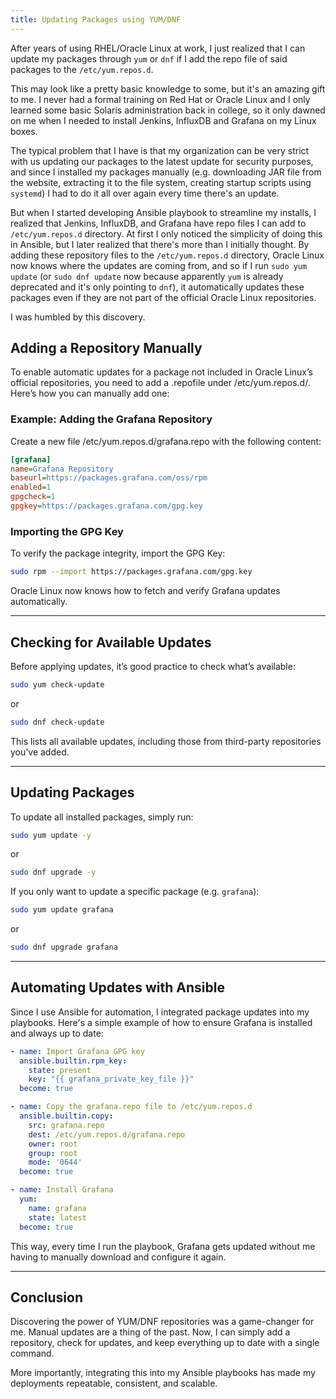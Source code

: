 ```yaml
---
title: Updating Packages using YUM/DNF
---
```


After years of using RHEL/Oracle Linux at work, I just realized that I can update my packages through `yum` or `dnf` if I add the repo file of said packages to the `/etc/yum.repos.d`.

This may look like a pretty basic knowledge to some, but it's an amazing gift to me. I never had a formal training on Red Hat or Oracle Linux and I only learned some basic Solaris administration back in college, so it only dawned on me when I needed to install Jenkins, InfluxDB and Grafana on my Linux boxes.

The typical problem that I have is that my organization can be very strict with us updating our packages to the latest update for security purposes, and since I installed my packages manually (e.g. downloading JAR file from the website, extracting it to the file system, creating startup scripts using `systemd`) I had to do it all over again every time there's an update.

But when I started developing Ansible playbook to streamline my installs, I realized that Jenkins, InfluxDB, and Grafana have repo files I can add to `/etc/yum.repos.d` directory. At first I only noticed the simplicity of doing this in Ansible, but I later realized that there's more than I initially thought. By adding these repository files to the `/etc/yum.repos.d` directory, Oracle Linux now knows where the updates are coming from, and so if I run `sudo yum update` (or `sudo dnf update` now because apparently `yum` is already deprecated and it's only pointing to `dnf`), it automatically updates these packages even if they are not part of the official Oracle Linux repositories.

I was humbled by this discovery.

## Adding a Repository Manually

To enable automatic updates for a package not included in Oracle Linux’s official repositories, you need to add a .repofile under /etc/yum.repos.d/. Here’s how you can manually add one:

### Example: Adding the Grafana Repository

Create a new file /etc/yum.repos.d/grafana.repo with the following content:

```ini
[grafana]
name=Grafana Repository
baseurl=https://packages.grafana.com/oss/rpm
enabled=1
gpgcheck=1
gpgkey=https://packages.grafana.com/gpg.key
```

### Importing the GPG Key

To verify the package integrity, import the GPG Key:

```sh
sudo rpm --import https://packages.grafana.com/gpg.key
```

Oracle Linux now knows how to fetch and verify Grafana updates automatically.

---

## Checking for Available Updates

Before applying updates, it’s good practice to check what’s available:

```sh
sudo yum check-update
```

or

```sh
sudo dnf check-update
```

This lists all available updates, including those from third-party repositories you’ve added.

---

## Updating Packages

To update all installed packages, simply run:

```sh
sudo yum update -y
```

or

```sh
sudo dnf upgrade -y
```

If you only want to update a specific package (e.g. `grafana`):

```sh
sudo yum update grafana
```

or

```sh
sudo dnf upgrade grafana
```

---

## Automating Updates with Ansible

Since I use Ansible for automation, I integrated package updates into my playbooks. Here's a simple example of how to ensure Grafana is installed and always up to date:

```yaml
- name: Import Grafana GPG key
  ansible.builtin.rpm_key:
    state: present
    key: "{{ grafana_private_key_file }}"
  become: true

- name: Copy the grafana.repo file to /etc/yum.repos.d
  ansible.builtin.copy:
    src: grafana.repo
    dest: /etc/yum.repos.d/grafana.repo
    owner: root
    group: root
    mode: '0644'
  become: true

- name: Install Grafana
  yum:
    name: grafana
    state: latest
  become: true
```

This way, every time I run the playbook, Grafana gets updated without me having to manually download and configure it again.

---

## Conclusion

Discovering the power of YUM/DNF repositories was a game-changer for me. Manual updates are a thing of the past. Now, I can simply add a repository, check for updates, and keep everything up to date with a single command.

More importantly, integrating this into my Ansible playbooks has made my deployments repeatable, consistent, and scalable.